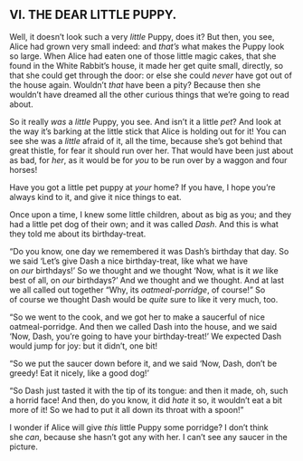 ## VI. THE DEAR LITTLE PUPPY.

Well, it doesn’t look such a very _little_ Puppy, does it? But then, you see, Alice had grown very small indeed: and _that’s_ what makes the Puppy look so large. When Alice had eaten one of those little magic cakes, that she found in the White Rabbit’s house, it made her get quite small, directly, so that she could get through the door: or else she could _never_ have got out of the house again. Wouldn’t _that_ have been a pity? Because then she wouldn’t have dreamed all the other curious things that we’re going to read about.

So it really _was_ a _little_ Puppy, you see. And isn’t it a little _pet_? And look at the way it’s barking at the little stick that Alice is holding out for it! You can see she was a _little_ afraid of it, all the time, because she’s got behind that great thistle, for fear it should run over her. That would have been just about as bad, for _her_, as it would be for _you_ to be run over by a waggon and four horses!

Have you got a little pet puppy at _your_ home? If you have, I hope you’re always kind to it, and give it nice things to eat.

Once upon a time, I knew some little children, about as big as you; and they had a little pet dog of their own; and it was called _Dash_. And this is what they told me about its birthday-treat.

“Do you know, one day we remembered it was Dash’s birthday that day. So we said ‘Let’s give Dash a nice birthday-treat, like what we have on _our_ birthdays!’ So we thought and we thought ‘Now, what is it _we_ like best of all, on _our_ birthdays?’ And we thought and we thought. And at last we all called out together “Why, its _oatmeal-porridge_, of course!” So of course we thought Dash would be _quite_ sure to like it very much, too.

“So we went to the cook, and we got her to make a saucerful of nice oatmeal-porridge. And then we called Dash into the house, and we said ‘Now, Dash, you’re going to have your birthday-treat!’ We expected Dash would jump for joy: but it didn’t, one bit!

“So we put the saucer down before it, and we said ‘Now, Dash, don’t be greedy! Eat it nicely, like a good dog!’

“So Dash just tasted it with the tip of its tongue: and then it made, oh, such a horrid face! And then, do you know, it did _hate_ it so, it wouldn’t eat a bit more of it! So we had to put it all down its throat with a spoon!”

I wonder if Alice will give _this_ little Puppy some porridge? I don’t think she _can_, because she hasn’t got any with her. I can’t see any saucer in the picture.